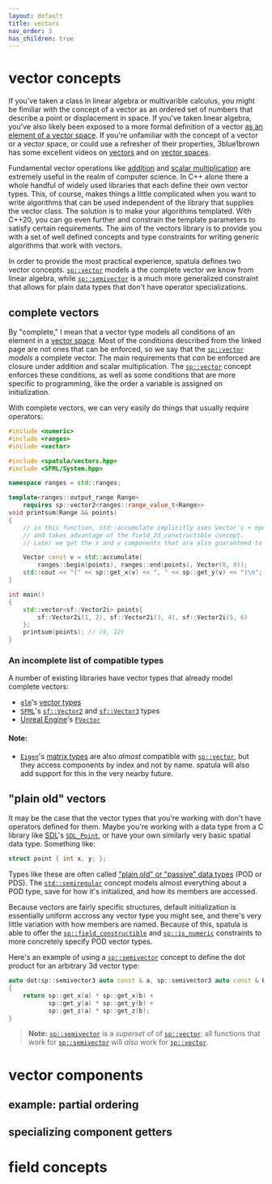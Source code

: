 ```yaml
---
layout: default
title: vectors
nav_order: 3
has_children: true
---
```


# vector concepts
If you've taken a class in linear algebra or multivarible calculus, you might
be fimiliar with the concept of a vector as an ordered set of numbers that
describe a point or displacement in space. If you've taken linear algebra,
you've also likely been exposed to a more formal definition of a vector [as an
element of a vector space](https://mathworld.wolfram.com/Vector.html). If
you're unfamiliar with the concept of a vector or a vector space, or could use
a refresher of their properties, 3blue1brown has some excellent videos on
[vectors](https://www.youtube.com/watch?v=fNk_zzaMoSs) and on
[vector spaces](https://www.youtube.com/watch?v=TgKwz5Ikpc8).

Fundamental vector operations like
[addition](https://mathworld.wolfram.com/VectorAddition.html) and
[scalar multiplication](https://mathworld.wolfram.com/ScalarMultiplication.html)
are extremely useful in the realm of computer science. In C++ alone there a
whole handful of widely used libraries that each define their own vector types.
This, of course, makes things a little complicated when you want to write
algorithms that can be used independent of the library that supplies the vector
class. The solution is to make your algorithms templated. With C++20, you can
go even further and constrain the template parameters to satisfy certain
requirements. The aim of the vectors library is to provide you with a set of
well defined concepts and type constraints for writing generic algorithms that
work with vectors.

In order to provide the most practical experience, spatula defines two vector
concepts. [`sp::vector`](vector.html) models a the complete vector we know from
linear algebra, while [`sp::semivector`](semivector.html) is a much more
generalized constraint that allows for plain data types that don't have
operator specializations.

## complete vectors

By "complete," I mean that a vector type models all conditions of an element in
a [vector space](https://mathworld.wolfram.com/VectorSpace.html). Most of the
conditions described from the linked page are not ones that can be enforced, so
we say that the [`sp::vector`](vector.html) _models_ a complete vector. The
main requirements that _can_ be enforced are closure under addition and scalar
multiplication. The [`sp::vector`](vector.html) concept enforces these
conditions, as well as some conditions that are more specific to programming,
like the order a variable is assigned on initialization.

With complete vectors, we can very easily do things that usually require
operators:

```cpp
#include <numeric>
#include <ranges>
#include <vector>

#include <spatula/vectors.hpp>
#include <SFML/System.hpp>

namespace ranges = std::ranges;

template<ranges::output_range Range>
    requires sp::vector2<ranges::range_value_t<Range>>
void printsum(Range && points)
{
    // in this function, std::accumulate implicitly uses Vector's + operator
    // and takes advantage of the field_2d_constructible concept.
    // Later we get the x and y components that are also guaranteed to exist

    Vector const v = std::accumulate(
        ranges::begin(points), ranges::end(points), Vector(0, 0));
    std::cout << "(" << sp::get_x(v) << ", " << sp::get_y(v) << ")\n";
}

int main()
{
    std::vector<sf::Vector2i> points{
        sf::Vector2i(1, 2), sf::Vector2i(3, 4), sf::Vector2i(5, 6)
    };
    printsum(points); // (9, 12)
}
```

### An incomplete list of compatible types
A number of existing libraries have vector types that already model complete
vectors:

- [`glm`](https://github.com/g-truc/glm/blob/master/manual.md)'s
  [vector types](https://glm.g-truc.net/0.9.2/api/a00155.html)
- [`SFML`](https://www.sfml-dev.org/index.php)'s
  [`sf::Vector2`](https://www.sfml-dev.org/documentation/2.5.1/classsf_1_1Vector2.php)
  and
  [`sf::Vector3`](https://www.sfml-dev.org/documentation/2.5.1/classsf_1_1Vector3.php)
  types
- [Unreal Engine](https://www.unrealengine.com/en-US/)'s
  [`FVector`](https://docs.unrealengine.com/4.26/en-US/API/Runtime/Core/Math/FVector)

#### Note:
- [`Eigen`](https://eigen.tuxfamily.org/index.php?title=Main_Page)'s
  [matrix types](https://eigen.tuxfamily.org/dox/group__TutorialMatrixArithmetic.html)
  are also _almost_ compatible with [`sp::vector`](vector.html), but they access
  components by index and not by name. spatula will also add support for this in
  the very nearby future.

## "plain old" vectors

It may be the case that the vector types that you're working with don't have
operators defined for them. Maybe you're working with a data type from a C
library like [SDL](https://www.libsdl.org/)'s
[`SDL_Point`](https://wiki.libsdl.org/SDL_Point), or have your own similarly
very basic spatial data type. Something like:

```c
struct point { int x, y; };
```

Types like these are often called
["plain old" or "passive" data types](https://en.wikipedia.org/wiki/Passive_data_structure) (POD or PDS).
The [`std::semiregular`](https://en.cppreference.com/w/cpp/concepts/semiregular)
concept models almost everything about a POD type, save for how it's
initialized, and how its members are accessed.

Because vectors are fairly specific structures, default initialization is
essentially uniform accross any vector type you might see, and there's very
little variation with how members are named. Because of this, spatula is able
to offer the [`sp::field_constructible`](field_constructible.html) and
[`sp::is_numeric`](is_numeric.html) constraints to more concretely specify
POD vector types.

Here's an example of using a [`sp::semivector`](semivector.html) concept to
define the dot product for an arbitrary 3d vector type:

```cpp
auto dot(sp::semivector3 auto const & a, sp::semivector3 auto const & b)
{
    return sp::get_x(a) * sp::get_x(b) +
           sp::get_y(a) * sp::get_y(b) +
           sp::get_z(a) * sp::get_z(b);
}
```

> **Note:** [`sp::semivector`](semivector.html) is a _superset_ of of
  [`sp::vector`](vector.html): all functions that work for
  [`sp::semivector`](semivector.html) will _also_ work for
  [`sp::vector`](vector.html).

# vector components

## example: partial ordering

## specializing component getters

# field concepts

